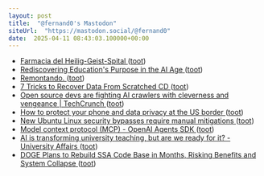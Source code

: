 ```yaml
---
layout: post
title:  "@fernand0's Mastodon"
siteUrl:  "https://mastodon.social/@fernand0"
date:  2025-04-11 08:43:03.100000+00:00
---
```

*  [Farmacia del Heilig-Geist-Spital ](https://www.flickr.com/photos/fernand0/54400542124) ([toot](https://mastodon.social/@fernand0/114318441388263474))
*  [Rediscovering Education's Purpose in the AI Age ](https://hybridhorizons.substack.com/p/rediscovering-educations-purpos) ([toot](https://mastodon.social/@fernand0/114316799114970374))
*  [Remontando. ](https://avecesunafoto.wordpress.com/2025/04/09/remontando) ([toot](https://mastodon.social/@fernand0/114314868835271961))
*  [7 Tricks to Recover Data From Scratched CD ](https://www.stellarinfo.com/blog/fix-a-scratched-cd-recover-data) ([toot](https://mastodon.social/@fernand0/114314863359944689))
*  [Open source devs are fighting AI crawlers with cleverness and vengeance \| TechCrunch ](https://techcrunch.com/2025/03/27/open-source-devs-are-fighting-ai-crawlers-with-cleverness-and-vengeance) ([toot](https://mastodon.social/@fernand0/114314701502213103))
*  [How to protect your phone and data privacy at the US border ](https://www.theguardian.com/technology/2025/mar/26/phone-search-privacy-us-border-immigratio) ([toot](https://mastodon.social/@fernand0/114314357746556396))
*  [New Ubuntu Linux security bypasses require manual mitigations ](https://www.bleepingcomputer.com/news/security/new-ubuntu-linux-security-bypasses-require-manual-mitigations) ([toot](https://mastodon.social/@fernand0/114314182930668506))
*  [Model context protocol (MCP) - OpenAI Agents SDK ](https://openai.github.io/openai-agents-python/mcp) ([toot](https://mastodon.social/@fernand0/114313988200511764))
*  [AI is transforming university teaching, but are we ready for it? - University Affairs ](https://universityaffairs.ca/opinion/ai-is-transforming-university-teaching-but-are-we-ready-for-it) ([toot](https://mastodon.social/@fernand0/114313712046653294))
*  [DOGE Plans to Rebuild SSA Code Base in Months, Risking Benefits and System Collapse ](https://www.wired.com/story/doge-rebuild-social-security-administration-cobol-benefits) ([toot](https://mastodon.social/@fernand0/114313377062276848))
